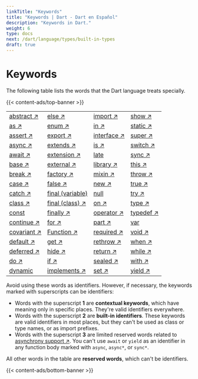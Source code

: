 ```yaml
---
linkTitle: "Keywords"
title: "Keywords | Dart - Dart en Español"
description: "Keywords in Dart."
weight: 6
type: docs
next: /dart/language/types/built-in-types
draft: true
---
```


# Keywords

The following table lists the words that the Dart language treats specially.

{{< content-ads/top-banner >}}

|||||
|---|---|---|---|
|[abstract ↗](https://dart.dev/language/class-modifiers#abstract)|[else ↗](https://dart.dev/language/branches#if)|[import ↗](https://dart.dev/language/libraries#using-libraries)|[show ↗](https://dart.dev/language/libraries#importing-only-part-of-a-library)|
|[as ↗](https://dart.dev/language/operators#type-test-operators)|[enum ↗](https://dart.dev/language/enums)|[in ↗](https://dart.dev/language/loops#for-loops)|[static ↗](https://dart.dev/language/classes#class-variables-and-methods)|
|[assert ↗](https://dart.dev/language/error-handling#assert)|[export ↗](https://dart.dev/guides/libraries/create-packages)|[interface ↗](https://dart.dev/language/class-modifiers#interface)|[super ↗](https://dart.dev/language/extend)|
|[async ↗](https://dart.dev/language/async)|[extends ↗](https://dart.dev/language/extend)|[is ↗](https://dart.dev/language/operators#type-test-operators)|[switch ↗](https://dart.dev/language/branches#switch)|
|[await ↗](https://dart.dev/language/async)|[extension ↗](https://dart.dev/language/extension-methods)|[late](/dart/lenguaje/sintaxis-basica/variables#late-variables)|[sync ↗](https://dart.dev/language/functions#generators)|
|[base ↗](https://dart.dev/language/class-modifiers#base)|[external ↗](https://dart.dev/language/functions#external)|[library ↗](https://dart.dev/language/libraries)|[this ↗](https://dart.dev/language/constructors)|
|[break ↗](https://dart.dev/language/loops#break-and-continue)|[factory ↗](https://dart.dev/language/constructors#factory-constructors)|[mixin ↗](https://dart.dev/language/mixins)|[throw ↗](https://dart.dev/language/error-handling#throw)|
|[case ↗](https://dart.dev/language/branches#switch)|[false ↗](https://dart.dev/language/built-in-types#booleans)|[new ↗](https://dart.dev/language/classes#using-constructors)|[true ↗](https://dart.dev/language/built-in-types#booleans)|
|[catch ↗](https://dart.dev/language/error-handling#catch)|[final (variable)](/dart/lenguaje/sintaxis-basica/variables#final-and-const)|[null](/dart/lenguaje/sintaxis-basica/variables#default-value)|[try ↗](https://dart.dev/language/error-handling#catch)|
|[class ↗](https://dart.dev/language/classes#instance-variables)|[final (class) ↗](https://dart.dev/language/class-modifiers#final)|[on ↗](https://dart.dev/language/error-handling#catch)|[type ↗](https://dart.dev/language/extension-types)|
|[const](/dart/lenguaje/sintaxis-basica/variables#final-and-const)|[finally ↗](https://dart.dev/language/error-handling#finally)|[operator ↗](https://dart.dev/language/methods#operators)|[typedef ↗](https://dart.dev/language/typedefs)|
|[continue ↗](https://dart.dev/language/loops#break-and-continue)|[for ↗](https://dart.dev/language/loops#for-loops)|[part ↗](https://dart.dev/guides/libraries/create-packages#organizing-a-package)|[var](/dart/lenguaje/sintaxis-basica/variables)|
|[covariant ↗](https://dart.dev/guides/language/sound-problems#the-covariant-keyword)|[Function ↗](https://dart.dev/language/functions)|[required ↗](https://dart.dev/language/functions#named-parameters)|[void ↗](https://dart.dev/language/built-in-types)|
|[default ↗](https://dart.dev/language/branches#switch)|[get ↗](https://dart.dev/language/methods#getters-and-setters)|[rethrow ↗](https://dart.dev/language/error-handling#catch)|[when ↗](https://dart.dev/language/branches#when)|
|[deferred ↗](https://dart.dev/language/libraries#lazily-loading-a-library)|[hide ↗](https://dart.dev/language/libraries#importing-only-part-of-a-library)|[return ↗](https://dart.dev/language/functions#return-values)|[while ↗](https://dart.dev/language/loops#while-and-do-while)|
|[do ↗](https://dart.dev/language/loops#while-and-do-while)|[if ↗](https://dart.dev/language/branches#if)|[sealed ↗](https://dart.dev/language/class-modifiers#sealed)|[with ↗](https://dart.dev/language/mixins)|
|[dynamic](/dart/lenguaje/conceptos-basicos#important-concepts)|[implements ↗](https://dart.dev/language/classes#implicit-interfaces)|[set ↗](https://dart.dev/language/methods#getters-and-setters)|[yield ↗](https://dart.dev/language/functions#generators)|

Avoid using these words as identifiers. However, if necessary, the keywords marked with superscripts can be identifiers:

- Words with the superscript **1** are **contextual keywords**, which have meaning only in specific places. They're valid identifiers everywhere.
- Words with the superscript **2** are **built-in identifiers**. These keywords are valid identifiers in most places, but they can't be used as class or type names, or as import prefixes.
- Words with the superscript **3** are limited reserved words related to [asynchrony support ↗](https://dart.dev/language/async). You can't use `await` or `yield` as an identifier in any function body marked with `async`, `async*`, or `sync*`.

All other words in the table are **reserved words**, which can't be identifiers.

{{< content-ads/bottom-banner >}}
